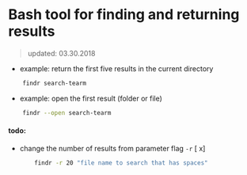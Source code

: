 # Bash tool for finding and returning results #
 > updated: 03.30.2018
 - example: return the first five results in the current directory
     
```bash
	findr search-tearm
```
 - example: open the first result (folder or file)

```bash
	findr --open search-tearm
```

#### todo: ####

 * change the number of results from parameter flag ``-r`` [ x]
	```bash
		findr -r 20 "file name to search that has spaces"
	```